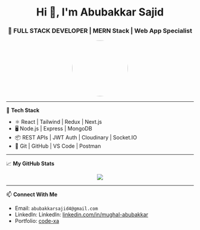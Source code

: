<h1 align="center">Hi 👋, I'm Abubakkar Sajid</h1>
<h3 align="center">🚀 FULL STACK DEVELOPER | MERN Stack | Web App Specialist</h3>

<p align="center">
  <img src="https://avatars.githubusercontent.com/u/YOUR_USER_ID?v=4" width="150" style="border-radius: 50%;" />
</p>

---

🧠 **Tech Stack**

- ⚛️ React | Tailwind | Redux | Next.js  
- 🖥️ Node.js | Express | MongoDB  
- 📦 REST APIs | JWT Auth | Cloudinary | Socket.IO  
- 🧪 Git | GitHub | VS Code | Postman  

---

📈 **My GitHub Stats**

<p align="center">
  <img src="https://github-readme-stats.vercel.app/api?username=Innocent-Developer&show_icons=true&theme=radical" />
</p>

---

📫 **Connect With Me**

- Email: `abubakkarsajid4@gmail.com`
- LinkedIn: LinkedIn: [linkedin.com/in/mughal-abubakkar]([https://linkedin.com/in/mughal-abubakkar](https://www.linkedin.com/in/mughal-abubakkar))
- Portfolio: [code-xa]([code-xa.web.app](http://code-xa.web.app/))

